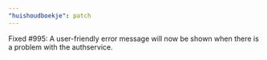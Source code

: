 ```yaml
---
"huishoudboekje": patch
---
```


Fixed #995: A user-friendly error message will now be shown when there is a problem with the authservice.
